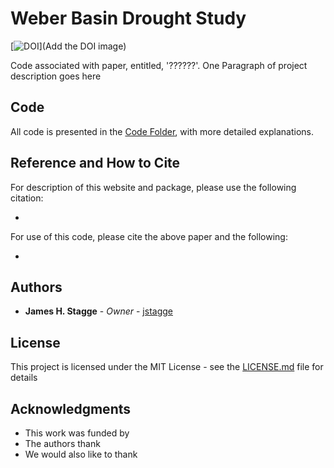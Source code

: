 # Weber Basin Drought Study

[![DOI]()](Add the DOI image)

Code associated with paper, entitled, '??????'. One Paragraph of project description goes here

## Code

All code is presented in the [Code Folder](https://github.com/jstagge/paleo_weber_clim_change/tree/master/code), with more detailed explanations.


## Reference and How to Cite

For description of this website and package, please use the following citation:

* 

For use of this code, please cite the above paper and the following:

* 

## Authors

* **James H. Stagge** - *Owner* - [jstagge](https://github.com/jstagge)

## License

This project is licensed under the MIT License - see the [LICENSE.md](LICENSE.md) file for details

## Acknowledgments

* This work was funded by 
* The authors thank 
* We would also like to thank


 <!--- [![Analytics](https://ga-beacon.appspot.com/UA-93682740-1/paleo_flow_shiny/readme)](https://github.com/igrigorik/ga-beacon) --->

